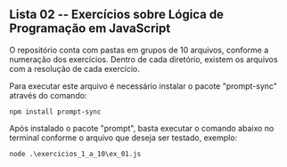 ## Lista 02 -- Exercícios sobre Lógica de Programação em JavaScript

O repositório conta com pastas em grupos de 10 arquivos, conforme a numeração dos exercícios.
Dentro de cada diretório, existem os arquivos com a resolução de cada exercício.


Para executar este arquivo é necessário instalar o pacote "prompt-sync" através do comando: 
 
	npm install prompt-sync


Após instalado o pacote "prompt", basta executar o comando abaixo no terminal conforme o arquivo que deseja ser testado, 
exemplo:
	
    node .\exercicios_1_a_10\ex_01.js